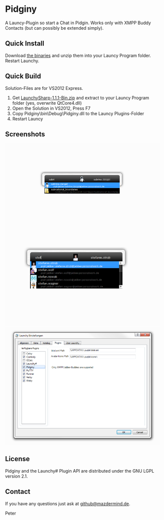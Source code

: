 Pidginy
=======

A Launcy-Plugin so start a Chat in Pidgin.
Works only with XMPP Buddy Contacts (but can possibly be extended simply).

Quick Install
-------------
Download [the binaries](http://mazdermind.de/dl/pidginy/release-03.07.2013.zip) and unzip them into your Launcy Program folder. Restart Launchy. 

Quick Build
-------------
Solution-Files are for VS2012 Express.

 1. Get [LaunchySharp-1.1.1-Bin.zip](http://sourceforge.net/projects/launchysharp/files/Launchy%23/1.1.1/LaunchySharp-1.1.1-Bin.zip/download) and extract to your Launcy Program folder (yes, overwrite QtCore4.dll)
 2. Open the Solution in VS2012, Press F7
 3. Copy Pidginy\bin\Debug\Pidginy.dll to the Launcy Plugins-Folder
 4. Restart Launcy

Screenshots
-----------
![Example of Launchy-Selection](/Screenshots/selection.png "Example of Launchy-Selection")
![Example of Multiple matching Contacts in the Launchy-Selection](/Screenshots/multiple.png "Example of Multiple matching Contacts in the Launchy-Selection")
![The settings dialog](/Screenshots/settings.png "The settings dialog")

License
-------
Pidginy and the Launchy# Plugin API are distributed under the GNU LGPL version 2.1.

Contact
-------
If you have any questions just ask at github@mazdermind.de.

Peter
